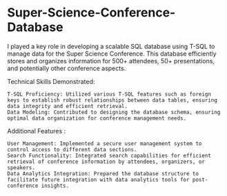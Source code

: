 # Super-Science-Conference-Database

I played a key role in developing a scalable SQL database using T-SQL to manage data for the Super Science Conference. This database efficiently stores and organizes information for 500+ attendees, 50+ presentations, and potentially other conference aspects.

Technical Skills Demonstrated:

    T-SQL Proficiency: Utilized various T-SQL features such as foreign keys to establish robust relationships between data tables, ensuring data integrity and efficient retrieval.
    Data Modeling: Contributed to designing the database schema, ensuring optimal data organization for conference management needs.

Additional Features :

    User Management: Implemented a secure user management system to control access to different data sections.
    Search Functionality: Integrated search capabilities for efficient retrieval of conference information by attendees, organizers, or speakers.
    Data Analytics Integration: Prepared the database structure to facilitate future integration with data analytics tools for post-conference insights.
